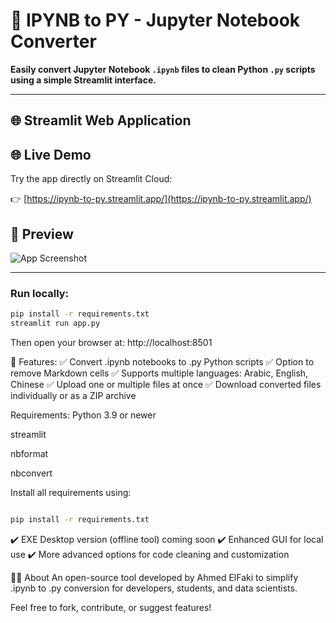 # 🔄 IPYNB to PY - Jupyter Notebook Converter

**Easily convert Jupyter Notebook `.ipynb` files to clean Python `.py` scripts using a simple Streamlit interface.**

---

## 🌐 Streamlit Web Application

## 🌐 Live Demo

Try the app directly on Streamlit Cloud:

👉 [https://ipynb-to-py.streamlit.app/](https://ipynb-to-py.streamlit.app/)


## 📸 Preview

![App Screenshot](path/to/screenshot.png)

---

### Run locally:

```bash
pip install -r requirements.txt
streamlit run app.py
```
Then open your browser at: http://localhost:8501


🚀 Features:
✅ Convert .ipynb notebooks to .py Python scripts
✅ Option to remove Markdown cells
✅ Supports multiple languages: Arabic, English, Chinese
✅ Upload one or multiple files at once
✅ Download converted files individually or as a ZIP archive

 Requirements:
Python 3.9 or newer

streamlit

nbformat

nbconvert

Install all requirements using:
```bash

pip install -r requirements.txt
```


✔️ EXE Desktop version (offline tool) coming soon
✔️ Enhanced GUI for local use
✔️ More advanced options for code cleaning and customization

👨‍💻 About
An open-source tool developed by Ahmed ElFaki to simplify .ipynb to .py conversion for developers, students, and data scientists.

Feel free to fork, contribute, or suggest features!
